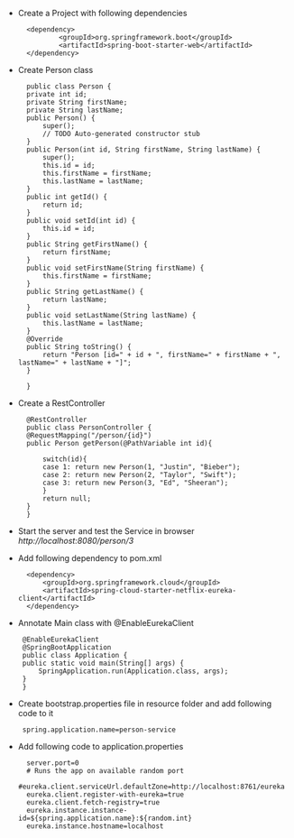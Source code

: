 * Create a Project with following dependencies
	
	
		<dependency>
				<groupId>org.springframework.boot</groupId>
				<artifactId>spring-boot-starter-web</artifactId>
		</dependency>

* Create Person class

		public class Person {
		private int id;
		private String firstName;
		private String lastName;
		public Person() {
			super();
			// TODO Auto-generated constructor stub
		}
		public Person(int id, String firstName, String lastName) {
			super();
			this.id = id;
			this.firstName = firstName;
			this.lastName = lastName;
		}
		public int getId() {
			return id;
		}
		public void setId(int id) {
			this.id = id;
		}
		public String getFirstName() {
			return firstName;
		}
		public void setFirstName(String firstName) {
			this.firstName = firstName;
		}
		public String getLastName() {
			return lastName;
		}
		public void setLastName(String lastName) {
			this.lastName = lastName;
		}
		@Override
		public String toString() {
			return "Person [id=" + id + ", firstName=" + firstName + ", lastName=" + lastName + "]";
		}

		}

* Create a RestController


		@RestController
		public class PersonController {
		@RequestMapping("/person/{id}")
		public Person getPerson(@PathVariable int id){

			switch(id){
			case 1: return new Person(1, "Justin", "Bieber");
			case 2: return new Person(2, "Taylor", "Swift");
			case 3: return new Person(3, "Ed", "Sheeran");
			}
			return null;
		}
		}

* Start the server and test the Service in browser
*http://localhost:8080/person/3*

* Add following dependency to pom.xml

		<dependency>
			<groupId>org.springframework.cloud</groupId>
			<artifactId>spring-cloud-starter-netflix-eureka-client</artifactId>
		</dependency>

 
 * Annotate Main class with @EnableEurekaClient

		@EnableEurekaClient
		@SpringBootApplication
		public class Application {
		public static void main(String[] args) {
			SpringApplication.run(Application.class, args);
		}
		}

 * Create bootstrap.properties file in resource folder and add following code to it
 
		spring.application.name=person-service
 
* Add following code to application.properties

		server.port=0
		# Runs the app on available random port
		#eureka.client.serviceUrl.defaultZone=http://localhost:8761/eureka
		eureka.client.register-with-eureka=true
		eureka.client.fetch-registry=true
		eureka.instance.instance-id=${spring.application.name}:${random.int}
		eureka.instance.hostname=localhost
